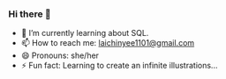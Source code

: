 ### Hi there 👋

- 🌱 I’m currently learning about SQL.
- 📫 How to reach me: laichinyee1101@gmail.com
- 😄 Pronouns: she/her
- ⚡ Fun fact: Learning to create an infinite illustrations...

<!--
**chinyee8/chinyee8** is a ✨ _special_ ✨ repository because its `README.md` (this file) appears on your GitHub profile.

Here are some ideas to get you started:


-->
